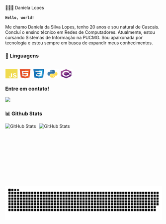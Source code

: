  👩🏻‍💻 Daniela Lopes

**`Hello, world!`**

Me chamo Daniela da Silva Lopes, tenho 20 anos e sou natural de Cascais. Concluí o ensino técnico em Redes de Computadores. Atualmente, estou cursando Sistemas de Informação na PUCMG. Sou apaixonada por tecnologia e estou sempre em busca de expandir meus conhecimentos.

### 🤖 Linguagens
<div style="display: inline_block"><br>
  <img align="center" alt="Dani-Js" height="30" width="40" src="https://raw.githubusercontent.com/devicons/devicon/master/icons/javascript/javascript-plain.svg">
  <img align="center" alt="Dani-HTML" height="30" width="40" src="https://raw.githubusercontent.com/devicons/devicon/master/icons/html5/html5-original.svg">
  <img align="center" alt="Dani-CSS" height="30" width="40" src="https://raw.githubusercontent.com/devicons/devicon/master/icons/css3/css3-original.svg">
  <img align="center" alt="Dani-Python" height="30" width="40" src="https://raw.githubusercontent.com/devicons/devicon/master/icons/python/python-original.svg">
  <img align="center" alt="Dani-Csharp" height="30" width="40" src="https://raw.githubusercontent.com/devicons/devicon/master/icons/csharp/csharp-original.svg">
</div>
<p></p>

### Entre em contato!
<div style="display: inline_block"> 
  <a href="https://www.linkedin.com/in/daanidsl/" target="_blank"><img src="https://img.shields.io/badge/-LinkedIn-%230077B5?style=for-the-badge&logo=linkedin&logoColor=white" target="_blank"></a> 
</div>

### 📊 Github Stats

<p>
  <img 
    align="left" 
    alt="GitHub Stats" 
    height="200" 
    style="padding-right: 10px;" 
    src="https://github-readme-stats.vercel.app/api?username=daanidsl&show_icons=true&theme=tokyonight&include_all_commits=true&locale=pt-br" 
  />

<img 
      align="left" 
      alt="GitHub Stats" 
      height="200" 
      src="https://github-readme-stats.vercel.app/api/top-langs/?username=daanidsl&theme=tokyonight&layout=compact&custom_title=Tecnologias&langs_count=9" 
  />

</p>

<picture align="center">
  <source media="(prefers-color-scheme: dark)" srcset="https://raw.githubusercontent.com/daanidsl/daanidsl/output/github-contribution-grid-snake-dark.svg">
  <source media="(prefers-color-scheme: light)" srcset="https://raw.githubusercontent.com/daanidsl/daanidsl/output/github-contribution-grid-snake-dark.svg">
  <img align="center" alt="github contribution grid snake animation" src="https://raw.githubusercontent.com/daanidsl/daanidsl/output/github-contribution-grid-snake.svg">
</picture>

